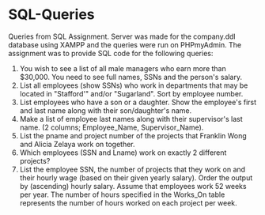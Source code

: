 # SQL-Queries
Queries from SQL Assignment. Server was made for the company.ddl database using XAMPP and the queries were run on PHPmyAdmin. The assignment was to provide SQL code for the following queries:

1. You wish to see a list of all male managers who earn more than $30,000. You need to see full names, SSNs and the person's salary.
2. List all employees (show SSNs) who work in departments that may be located in "Stafford'" and/or "Sugarland".   Sort by employee number.
3. List employees who have a son or a daughter.  Show the employee's first and last name along with their son/daughter's name.
4. Make a list of employee last names along with their supervisor's last name.  (2 columns; Employee_Name, Supervisor_Name).
5. List the pname and project number of the projects that Franklin Wong and Alicia Zelaya work on together.
6. Which employees (SSN and Lname) work on exactly 2 different projects? 
7. List the employee SSN, the number of projects that they work on and their hourly wage (based on their given yearly salary).   Order the output by (ascending) hourly salary. Assume that employees work 52 weeks per year.  The number of hours specified in the Works_On table represents the number of hours worked on each project per week. 
